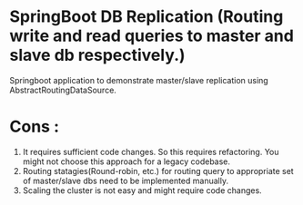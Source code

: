 # SpringBoot DB Replication (Routing write and read queries to master and slave db respectively.)
Springboot application to demonstrate master/slave replication using AbstractRoutingDataSource.

# Cons :
1. It requires sufficient code changes. So this requires refactoring. You might not choose this approach for a legacy codebase.
2. Routing statagies(Round-robin, etc.) for routing query to appropriate set of master/slave dbs need to be implemented manually.
3. Scaling the cluster is not easy and might require code changes.

